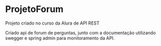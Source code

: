 # ProjetoForum
Projeto criado no curso da Alura de API REST 

Criado api de forum de perguntas, junto com a documentação utilizando swegger e spring admin para monitoramento da API.

